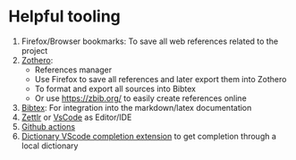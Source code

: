 # Helpful tooling

1. Firefox/Browser bookmarks: To save all web references related to the project
2. [Zothero](https://www.zotero.org/):
   - References manager
   - Use Firefox to save all references and later export them into Zothero
   - To format and export all sources into Bibtex
   - Or use <https://zbib.org/> to easily create references online
3. [Bibtex](http://www.bibtex.org/): For integration into the markdown/latex
   documentation
4. [Zettlr](https://www.zettlr.com/) or [VsCode](https://code.visualstudio.com/)
   as Editor/IDE
5. [Github actions](https://github.github.io/actions-cheat-sheet/actions-cheat-sheet.pdf)
6. [Dictionary VScode completion extension](https://github.com/yzhang-gh/vscode-dic-completion)
   to get completion through a local dictionary
